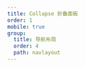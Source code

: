 ```yaml
---
title: Collapse 折叠面板
order: 1
mobile: true
group:
  title: 导航布局
  order: 4
  path: navlayout
---
```


<code src="../demo/Collapse.tsx"></code>
<API src="../src/Collapse.tsx"></API>
